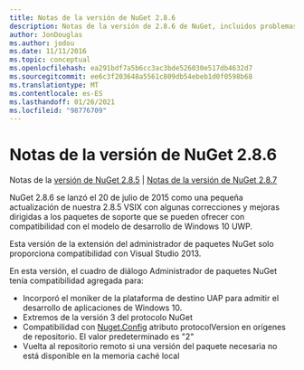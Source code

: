 ```yaml
---
title: Notas de la versión de NuGet 2.8.6
description: Notas de la versión de 2.8.6 de NuGet, incluidos problemas conocidos, correcciones de errores, características agregadas y DCR.
author: JonDouglas
ms.author: jodou
ms.date: 11/11/2016
ms.topic: conceptual
ms.openlocfilehash: ea291bdf7a5b6cc3ac3bde526030e517db4632d7
ms.sourcegitcommit: ee6c3f203648a5561c809db54ebeb1d0f0598b68
ms.translationtype: MT
ms.contentlocale: es-ES
ms.lasthandoff: 01/26/2021
ms.locfileid: "98776709"
---
```

# <a name="nuget-286-release-notes"></a>Notas de la versión de NuGet 2.8.6

Notas de la [versión de NuGet 2.8.5](../release-notes/nuget-2.8.5.md)  |  [Notas de la versión de NuGet 2.8.7](../release-notes/nuget-2.8.7.md)

NuGet 2.8.6 se lanzó el 20 de julio de 2015 como una pequeña actualización de nuestra 2.8.5 VSIX con algunas correcciones y mejoras dirigidas a los paquetes de soporte que se pueden ofrecer con compatibilidad con el modelo de desarrollo de Windows 10 UWP.

Esta versión de la extensión del administrador de paquetes NuGet solo proporciona compatibilidad con Visual Studio 2013.

En esta versión, el cuadro de diálogo Administrador de paquetes NuGet tenía compatibilidad agregada para:

* Incorporó el moniker de la plataforma de destino UAP para admitir el desarrollo de aplicaciones de Windows 10.
* Extremos de la versión 3 del protocolo NuGet
* Compatibilidad con [Nuget.Config](../consume-packages/configuring-nuget-behavior.md) atributo protocolVersion en orígenes de repositorio. El valor predeterminado es "2"
* Vuelta al repositorio remoto si una versión del paquete necesaria no está disponible en la memoria caché local
